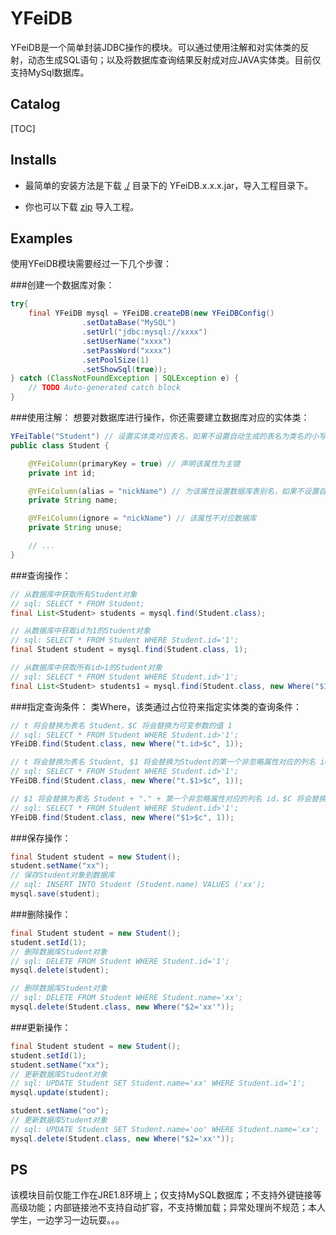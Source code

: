 # YFeiDB

YFeiDB是一个简单封装JDBC操作的模块。可以通过使用注解和对实体类的反射，动态生成SQL语句；以及将数据库查询结果反射成对应JAVA实体类。目前仅支持MySql数据库。

## Catalog
[TOC]

## Installs

* 最简单的安装方法是下载 [./](http://git.oschina.net/SmallHuang/YFeiDB/tree/master) 目录下的 YFeiDB.x.x.x.jar，导入工程目录下。

* 你也可以下载 [zip](http://git.oschina.net/SmallHuang/YFeiDB/repository/archive/master) 导入工程。 

## Examples

使用YFeiDB模块需要经过一下几个步骤：

###创建一个数据库对象：

```java
try{
	final YFeiDB mysql = YFeiDB.createDB(new YFeiDBConfig()
				.setDataBase("MySQL")
				.setUrl("jdbc:mysql://xxxx")
				.setUserName("xxxx")
				.setPassWord("xxxx")
				.setPoolSize(1)
				.setShowSql(true));
} catch (ClassNotFoundException | SQLException e) {
	// TODO Auto-generated catch block
}

```

###使用注解：
想要对数据库进行操作，你还需要建立数据库对应的实体类：

```java
YFeiTable("Student") // 设置实体类对应表名，如果不设置自动生成的表名为类名的小写(student)
public class Student {

	@YFeiColumn(primaryKey = true) // 声明该属性为主键
	private int id;

	@YFeiColumn(alias = "nickName") // 为该属性设置数据库表别名，如果不设置自动生成为(name)
	private String name;

	@YFeiColumn(ignore = "nickName") // 该属性不对应数据库
	private String unuse;

	// ...
}
```

###查询操作：

```java
// 从数据库中获取所有Student对象
// sql: SELECT * FROM Student;
final List<Student> students = mysql.find(Student.class);

// 从数据库中获取id为1的Student对象
// sql: SELECT * FROM Student WHERE Student.id='1';
final Student student = mysql.find(Student.class, 1);

// 从数据库中获取所有id>1的Student对象
// sql: SELECT * FROM Student WHERE Student.id>'1';
final List<Student> students1 = mysql.find(Student.class, new Where("$1>$c", 1));
```

###指定查询条件：
类Where，该类通过占位符来指定实体类的查询条件：

```java
// t 将会替换为表名 Student，$C 将会替换为可变参数的值 1
// sql: SELECT * FROM Student WHERE Student.id>'1';
YFeiDB.find(Student.class, new Where("t.id>$c", 1));

// t 将会替换为表名 Student, $1 将会替换为Student的第一个非忽略属性对应的列名 id，$C 将会替换为可变参数的值 1
// sql: SELECT * FROM Student WHERE Student.id>'1';
YFeiDB.find(Student.class, new Where("t.$1>$c", 1));

// $1 将会替换为表名 Student + "." + 第一个非忽略属性对应的列名 id，$C 将会替换为可变参数的值 1
// sql: SELECT * FROM Student WHERE Student.id>'1';
YFeiDB.find(Student.class, new Where("$1>$c", 1));
```

###保存操作：

```java
final Student student = new Student();
student.setName("xx");
// 保存Student对象到数据库
// sql: INSERT INTO Student (Student.name) VALUES ('xx');
mysql.save(student);
```
###删除操作：

```java
final Student student = new Student();
student.setId(1);
// 删除数据库Student对象
// sql: DELETE FROM Student WHERE Student.id='1';
mysql.delete(student);

// 删除数据库Student对象
// sql: DELETE FROM Student WHERE Student.name='xx';
mysql.delete(Student.class, new Where("$2='xx'"));
```

###更新操作：

```java
final Student student = new Student();
student.setId(1);
student.setName("xx");
// 更新数据库Student对象
// sql: UPDATE Student SET Student.name='xx' WHERE Student.id='1';
mysql.update(student);

student.setName("oo");
// 更新数据库Student对象
// sql: UPDATE Student SET Student.name='oo' WHERE Student.name='xx';
mysql.delete(Student.class, new Where("$2='xx'"));
```

## PS

该模块目前仅能工作在JRE1.8环境上；仅支持MySQL数据库；不支持外键链接等高级功能；内部链接池不支持自动扩容，不支持懒加载；异常处理尚不规范；本人学生，一边学习一边玩耍。。。